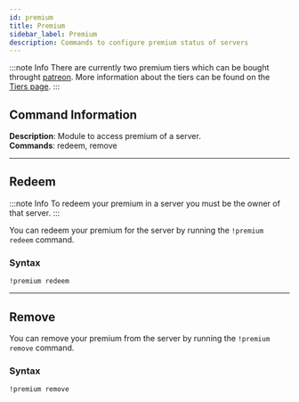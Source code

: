 ```yaml
---
id: premium
title: Premium
sidebar_label: Premium
description: Commands to configure premium status of servers
---
```


:::note Info
There are currently two premium tiers which can be bought throught [patreon](https://patreon.com/rowifi). More information about the tiers can be found on the [Tiers page](https://docs.rowifi.now.sh/tiers).
:::

## Command Information

**Description**: Module to access premium of a server.  
**Commands**: redeem, remove    
___

## Redeem

:::note Info
To redeem your premium in a server you must be the owner of that server.
:::

You can redeem your premium for the server by running the `!premium redeem` command.

### Syntax

```text
!premium redeem
```
___

## Remove

You can remove your premium from the server by running the `!premium remove` command.

### Syntax

```text
!premium remove
```
